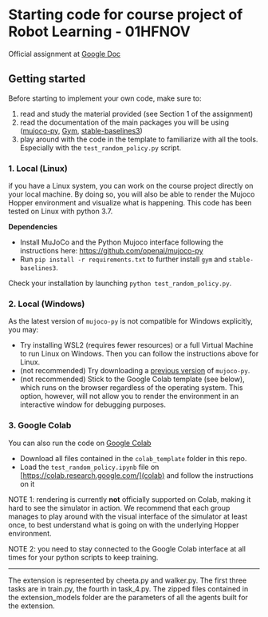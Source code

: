# Starting code for course project of Robot Learning - 01HFNOV

Official assignment at [Google Doc](https://docs.google.com/document/d/1wV60fIh1jCifi9O4ID6R61IgQry79ftxOuPJj9JyCow/edit?usp=sharing)


## Getting started

Before starting to implement your own code, make sure to:
1. read and study the material provided (see Section 1 of the assignment)
2. read the documentation of the main packages you will be using ([mujoco-py](https://github.com/openai/mujoco-py), [Gym](https://github.com/openai/gym), [stable-baselines3](https://stable-baselines3.readthedocs.io/en/master/index.html))
3. play around with the code in the template to familiarize with all the tools. Especially with the `test_random_policy.py` script.


### 1. Local (Linux)

if you have a Linux system, you can work on the course project directly on your local machine. By doing so, you will also be able to render the Mujoco Hopper environment and visualize what is happening. This code has been tested on Linux with python 3.7.

**Dependencies**
- Install MuJoCo and the Python Mujoco interface following the instructions here: https://github.com/openai/mujoco-py
- Run `pip install -r requirements.txt` to further install `gym` and `stable-baselines3`.

Check your installation by launching `python test_random_policy.py`.


### 2. Local (Windows)
As the latest version of `mujoco-py` is not compatible for Windows explicitly, you may:
- Try installing WSL2 (requires fewer resources) or a full Virtual Machine to run Linux on Windows. Then you can follow the instructions above for Linux.
- (not recommended) Try downloading a [previous version](https://github.com/openai/mujoco-py/blob/9ea9bb000d6b8551b99f9aa440862e0c7f7b4191/) of `mujoco-py`.
- (not recommended) Stick to the Google Colab template (see below), which runs on the browser regardless of the operating system. This option, however, will not allow you to render the environment in an interactive window for debugging purposes.


### 3. Google Colab

You can also run the code on [Google Colab](https://colab.research.google.com/)

- Download all files contained in the `colab_template` folder in this repo.
- Load the `test_random_policy.ipynb` file on [https://colab.research.google.com/](colab) and follow the instructions on it

NOTE 1: rendering is currently **not** officially supported on Colab, making it hard to see the simulator in action. We recommend that each group manages to play around with the visual interface of the simulator at least once, to best understand what is going on with the underlying Hopper environment.

NOTE 2: you need to stay connected to the Google Colab interface at all times for your python scripts to keep training.

--------------------------------------------------------------------------------------------------------------------------------------------------------------------

The extension is represented by cheeta.py and walker.py. The first three tasks are in train.py, the fourth in task_4.py.
The zipped files contained in the extension_models folder are the parameters of all the agents built for the extension.
